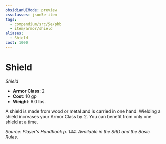 ```yaml
---
obsidianUIMode: preview
cssclasses: json5e-item
tags:
  - compendium/src/5e/phb
  - item/armor/shield
aliases:
  - Shield
cost: 1000
---
```

# Shield
*Shield*  

- **Armor Class**: 2
- **Cost**: 10 gp
- **Weight**: 6.0 lbs.

A shield is made from wood or metal and is carried in one hand. Wielding a shield increases your Armor Class by 2. You can benefit from only one shield at a time.

*Source: Player's Handbook p. 144. Available in the SRD and the Basic Rules.*
